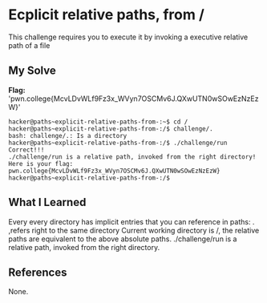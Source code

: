 # Ecplicit relative paths, from /
This challenge requires you to execute it by invoking a executive relative path of a file 

## My Solve
**Flag:** 'pwn.college{McvLDvWLf9Fz3x_WVyn7OSCMv6J.QXwUTN0wSOwEzNzEzW}'

```
hacker@paths~explicit-relative-paths-from-:~$ cd /
hacker@paths~explicit-relative-paths-from-:/$ challenge/.
bash: challenge/.: Is a directory
hacker@paths~explicit-relative-paths-from-:/$ ./challenge/run
Correct!!!
./challenge/run is a relative path, invoked from the right directory!
Here is your flag:
pwn.college{McvLDvWLf9Fz3x_WVyn7OSCMv6J.QXwUTN0wSOwEzNzEzW}
hacker@paths~explicit-relative-paths-from-:/$

```

## What I Learned
Every every directory has implicit entries that you can reference in paths: . ,refers right to the same directory
Current working directory is /, the relative paths are equivalent to the above absolute paths.
./challenge/run is a relative path, invoked from the right directory.

## References
None.
